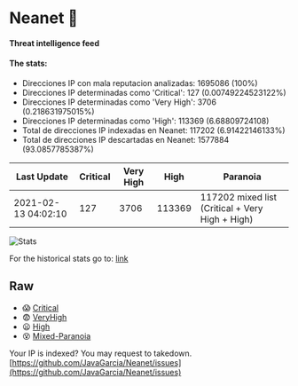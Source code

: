 # Neanet :hocho:
#### Threat intelligence feed
#### The stats:

- Direcciones IP con mala reputacion analizadas: 1695086 (100%)
- Direcciones IP determinadas como 'Critical':  127 (0.00749224523122%)
- Direcciones IP determinadas como 'Very High':  3706 (0.218631975015%)
- Direcciones IP determinadas como 'High':  113369 (6.68809724108)
- Total de direcciones IP indexadas en Neanet:  117202 (6.91422146133%)
- Total de direcciones IP descartadas en Neanet:  1577884 (93.0857785387%)

| Last Update | Critical | Very High | High | Paranoia |
| --- | --- | --- | --- | --- |
| 2021-02-13 04:02:10 | 127 | 3706 | 113369 | 117202 mixed list (Critical + Very High + High)|

![Stats](https://docs.google.com/spreadsheets/d/e/2PACX-1vSnaNMIXVabIpDJjufMlzH7poXnshF3mgd8Is1g9ytUEzVsP5my4Trn8f-xkoLLQ38xpL3HtmUexLo6/pubchart?oid=501124687&format=image)

For the historical stats go to: [link](/stats.csv)
## Raw
- :scream: [Critical](https://raw.githubusercontent.com/JavaGarcia/Neanet/master/blacklists/neanet_critical.txt)
- :fearful: [VeryHigh](https://raw.githubusercontent.com/JavaGarcia/Neanet/master/blacklists/neanet_veryHigh.txtt)
- :frowning: [High](https://raw.githubusercontent.com/JavaGarcia/Neanet/master/blacklists/neanet_high.txt)
- :dizzy_face: [Mixed-Paranoia](https://raw.githubusercontent.com/JavaGarcia/Neanet/master/blacklists/neanet_all.txt)


Your IP is indexed? You may request to takedown. [https://github.com/JavaGarcia/Neanet/issues](https://github.com/JavaGarcia/Neanet/issues)
































































































































































































































































































































































































































































































































































































































































































































































































































































































































































































































































































































































































































































































































































































































































































































































































































































































































































































































































































































































































































































































































































































































































































































































































































































































































































































































































































































































































































































































































































































































































































































































































































































































































































































































































































































































































































































































































































































































































































































































































































































































































































































































































































































